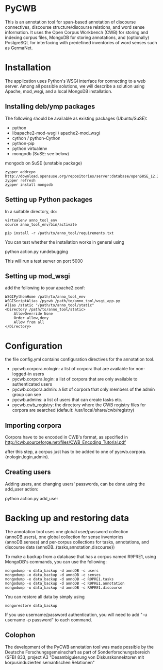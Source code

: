 PyCWB
=====

This is an annotation tool for span-based annotation
of discourse connectives, discourse structure/discourse relations,
and word sense information. It uses the Open Corpus Workbench (CWB)
for storing and indexing corpus files, MongoDB for storing annotations,
and (optionally) PostgreSQL for interfacing with predefined inventories
of word senses such as GermaNet.


Installation
============
The application uses Python's WSGI interface for connecting to a web server.
Among all possible solutions, we will describe a solution using Apache, mod_wsgi,
and a local MongoDB installation.

Installing deb/ymp packages
---------------------------

The following should be available as existing packages (Ubuntu/SuSE):

 * python
 * libapache2-mod-wsgi / apache2-mod_wsgi
 * cython / python-Cython
 * python-pip
 * python virtualenv
 * mongodb (SuSE: see below)

mongodb on SuSE (unstable package)

    zypper addrepo http://download.opensuse.org/repositories/server:database/openSUSE_12.3/server:database.repo
    zypper refresh
    zypper install mongodb

Setting up Python packages
--------------------------
In a suitable directory, do:

    virtualenv anno_tool_env
    source anno_tool_env/bin/activate

    pip install -r /path/to/anno_tool/requirements.txt

You can test whether the installation works in general using

   python action.py rundebugging

This will run a test server on port 5000

Setting up mod_wsgi
-------------------

add the following to your apache2.conf:

    WSGIPythonHome /path/to/anno_tool_env
    WSGIScriptAlias /pycwb /path/to/anno_tool/wsgi_app.py
    Alias /static "/path/to/anno_tool/static"
    <Directory /path/to/anno_tool/static>
        AllowOverride None
        Order allow,deny
        Allow from all
    </Directory>

Configuration
=============

the file config.yml contains configuration directives for
the annotation tool.

 * pycwb.corpora.nologin: a list of corpora that are available for non-logged-in users
 * pycwb.corpora.login: a list of corpora that are only available to authenticated users
 * pycwb.corpora.admin: a list of corpora that only members of the admin group can see
 * pycwb.admins: a list of users that can create tasks etc.
 * pycwb.cwb_registry: the directory where the CWB registry files for corpora are searched (default: /usr/local/share/cwb/registry)

Importing corpora
-----------------

Corpora have to be encoded in CWB's format, as specified in
http://cwb.sourceforge.net/files/CWB_Encoding_Tutorial.pdf

after this step, a corpus just has to be added to one of
pycwb.corpora.{nologin,login,admin}.

Creating users
--------------

Adding users, and changing users' passwords, can be done using the add_user action:

   python action.py add_user <username> <password>

Backing up and restoring data
=============================

The annotation tool uses one global user/password collection (annoDB.users),
one global collection for sense inventories (annoDB.senses)
and per-corpus collections for tasks, annotations, and discourse data
(annoDB.<CORPUS>.{tasks,annotation,discourse})

To make a backup from a database that has a corpus named R9PRE1, using
MongoDB's commands, you can use the following:

    mongodump -o data_backup -d annoDB -c users
    mongodump -o data_backup -d annoDB -c senses
    mongodump -o data_backup -d annoDB -c R9PRE1.tasks
    mongodump -o data_backup -d annoDB -c R9PRE1.annotation
    mongodump -o data_backup -d annoDB -c R9PRE1.discourse

You can restore all data by simply using

    mongorestore data_backup

If you use username/password authentication, you will need to add
"-u username -p password" to each command.

Colophon
--------
The development of the PyCWB annotation tool was made possible
by the Deutsche Forschungsgemeinschaft as part of
Sonderforschungsbereich (SFB) 833, project A3 "Desambiguierung
von Diskurskonnektoren mit korpusinduzierten semantischen Relationen"